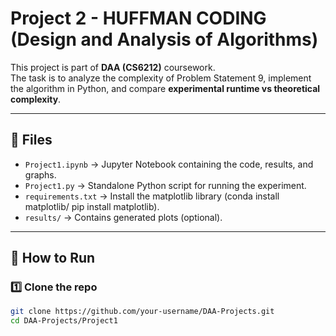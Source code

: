 # Project 2 - HUFFMAN CODING (Design and Analysis of Algorithms)

This project is part of **DAA (CS6212)** coursework.  
The task is to analyze the complexity of Problem Statement 9, implement the algorithm in Python, and compare **experimental runtime vs theoretical complexity**.

---

## 📂 Files
- `Project1.ipynb` → Jupyter Notebook containing the code, results, and graphs.
- `Project1.py` → Standalone Python script for running the experiment.
- `requirements.txt` → Install the matplotlib library (conda install matplotlib/ pip install matplotlib).
- `results/` → Contains generated plots (optional).

---

## 🚀 How to Run

### 1️⃣ Clone the repo
```bash
git clone https://github.com/your-username/DAA-Projects.git
cd DAA-Projects/Project1
